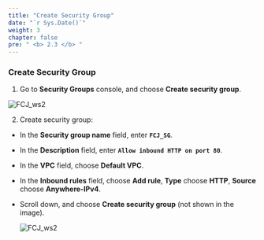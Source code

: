 ```yaml
---
title: "Create Security Group"
date: "`r Sys.Date()`"
weight: 3
chapter: false
pre: " <b> 2.3 </b> "
---
```


### Create Security Group

1. Go to **Security Groups** console, and choose **Create security group**.

![FCJ_ws2](/images/2.prerequisite/9.png)

2. Create security group:

- In the **Security group name** field, enter **`FCJ_SG`**.
- In the **Description** field, enter **`Allow inbound HTTP on port 80`**.
- In the **VPC** field, choose **Default VPC**.
- In the **Inbound rules** field, choose **Add rule**, **Type** choose **HTTP**, **Source** choose **Anywhere-IPv4**.
- Scroll down, and choose **Create security group** (not shown in the image).

  ![FCJ_ws2](/images/2.prerequisite/10.png)
